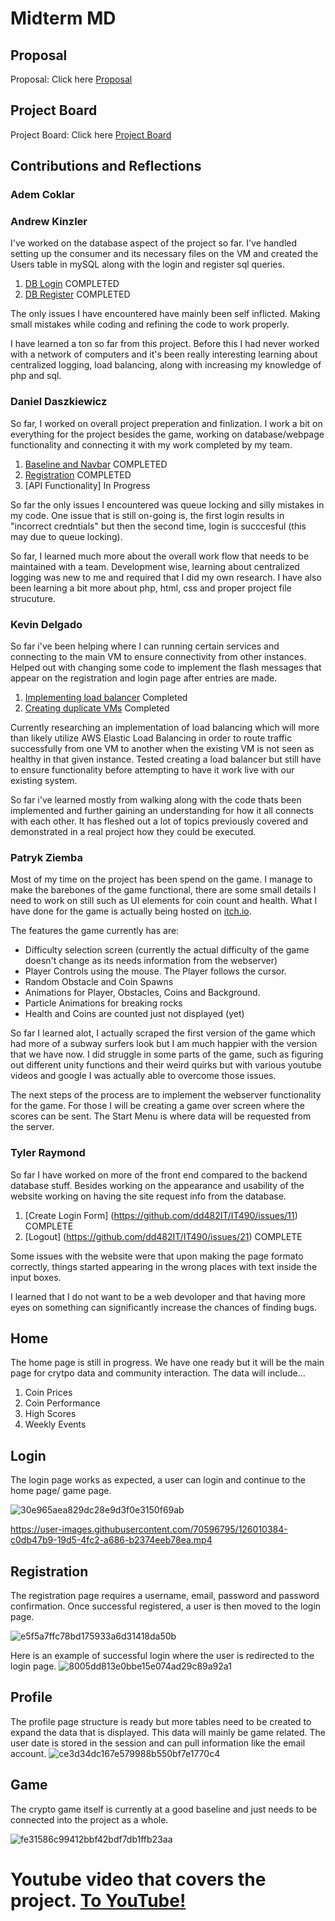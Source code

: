 
# Midterm MD

## Proposal
Proposal: Click here [Proposal](https://github.com/dd482IT/IT490/blob/main/proposal.md)
## Project Board
Project Board: Click here [Project Board](https://github.com/dd482IT/IT490/projects/1)

## Contributions and Reflections

### Adem Coklar 

### Andrew Kinzler 

I've worked on the database aspect of the project so far. I've handled setting up the consumer and its necessary files on the VM and created the Users table in mySQL along with the login and register sql queries.

1. [DB Login](https://github.com/dd482IT/IT490/issues/27) COMPLETED
2. [DB Register](https://github.com/dd482IT/IT490/issues/26) COMPLETED

The only issues I have encountered have mainly been self inflicted. Making small mistakes while coding and refining the code to work properly.

I have learned a ton so far from this project. Before this I had never worked with a network of computers and it's been really interesting learning about centralized logging, load balancing, along with increasing my knowledge of php and sql. 

### Daniel Daszkiewicz 

So far, I worked on overall project preperation and finlization. I work a bit on everything for the project besides the game, working on database/webpage functionality and connecting it with my work completed by my team.

1. [Baseline and Navbar](https://github.com/dd482IT/IT490/pull/5) COMPLETED
2. [Registration](https://github.com/dd482IT/IT490/pull/30/commits/d5698e642c0b67e2733c937866b22a7358148bf2) COMPLETED 
3. [API Functionality] In Progress

So far the only issues I encountered was queue locking and silly mistakes in my code. One issue that is still on-going is, the first login results in "incorrect credntials" but then the second time, login is succcesful (this may due to queue locking). 

So far, I learned much more about the overall work flow that needs to be maintained with a team. Development wise, learning about centralized logging was new to me and required that I did my own research. I have also been learning a bit more about php, html, css and proper project file strucuture. 



### Kevin Delgado 
So far i've been helping where I can running certain services and connecting to the main VM to ensure connectivity from other instances. Helped out with changing some code to implement the flash messages that appear on the registration and login page after entries are made. 

1. [Implementing load balancer](https://github.com/dd482IT/IT490/issues/41) Completed
2. [Creating duplicate VMs](https://github.com/dd482IT/IT490/issues/40) Completed

Currently researching an implementation of load balancing which will more than likely utilize AWS Elastic Load Balancing in order to route traffic successfully from one VM to another when the existing VM is not seen as healthy in that given instance. Tested creating a load balancer but still have to ensure functionality before attempting to have it work live with our existing system.

So far i've learned mostly from walking along with the code thats been implemented and further gaining an understanding for how it all connects with each other. It has fleshed out a lot of topics previously covered and demonstrated in a real project how they could be executed.

### Patryk Ziemba 
Most of my time on the project has been spend on the game. I manage to make the barebones of the game functional, there are some small details I need to work on still such as UI elements for coin count and health. What I have done for the game is actually being hosted on [itch.io](https://misl3d.itch.io/endlesscrypto-40). 

The features the game currently has are:
* Difficulty selection screen (currently the actual difficulty of the game doesn't change as its needs information from the webserver)
* Player Controls using the mouse. The Player follows the cursor.
* Random Obstacle and Coin Spawns
* Animations for Player, Obstacles, Coins and Background.
* Particle Animations for breaking rocks
* Health and Coins are counted just not displayed (yet) 

So far I learned alot, I actually scraped the first version of the game which had more of a subway surfers look but I am much happier with the version that we have now.
I did struggle in some parts of the game, such as figuring out different unity functions and their weird quirks but with various youtube videos and google I was actually able to overcome those issues. 

The next steps of the process are to implement the webserver functionality for the game. For those I will be creating a game over screen where the scores can be sent. The Start Menu is where data will be requested from the server.  



### Tyler Raymond 
So far I have worked on more of the front end compared to the backend database stuff. Besides working on the appearance and usability of the website working on having the site request info from the database. 
1. [Create Login Form] (https://github.com/dd482IT/IT490/issues/11) COMPLETE
2. [Logout] (https://github.com/dd482IT/IT490/issues/21) COMPLETE

Some issues with the website were that upon making the page formato correctly, things started appearing in the wrong places with text inside the input boxes.

I learned that I do not want to be a web devoloper and that having more eyes on something can significantly increase the chances of finding bugs.

## Home 
The home page is still in progress. We have one ready but it will be the main page for crytpo data and community interaction. The data will include...
1. Coin Prices 
2. Coin Performance 
3. High Scores 
4. Weekly Events

## Login 

The login page works as expected, a user can login and continue to the home page/ game page.

![30e965aea829dc28e9d3f0e3150f69ab](https://user-images.githubusercontent.com/70596795/126010065-d20ec88e-7da0-4fb9-8f97-a811fd19e8a9.png)


https://user-images.githubusercontent.com/70596795/126010384-c0db47b9-19d5-4fc2-a686-b2374eeb78ea.mp4



## Registration 

The registration page requires a username, email, password and password confirmation. Once successful registered, a user is then moved to the login page. 

![e5f5a7ffc78bd175933a6d31418da50b](https://user-images.githubusercontent.com/70596795/126023265-7ee7f68d-69d4-4c53-a0cd-cdad645b6f1f.png)

Here is an example of successful login where the user is redirected to the login page.
![8005dd813e0bbe15e074ad29c89a92a1](https://user-images.githubusercontent.com/70596795/126023352-0a4e4ee5-a2c0-49bc-9e70-6c1eb95105b3.png)

## Profile

The profile page structure is ready but more tables need to be created to expand the data that is displayed. This data will mainly be game related.
The user date is stored in the session and can pull information like the email account. 
![ce3d34dc167e579988b550bf7e1770c4](https://user-images.githubusercontent.com/70596795/126023380-ed390a56-6896-4bd7-94c8-012d08dea2e5.png)

## Game 

The crypto game itself is currently at a good baseline and just needs to be connected into the project as a whole. 

![fe31586c99412bbf42bdf7db1ffb23aa](https://user-images.githubusercontent.com/70596795/126023395-2346529e-b273-4400-874b-47cb9eeff85f.png)


# Youtube video that covers the project. [To YouTube!](https://youtu.be/T8Jxzd1d7ec)
